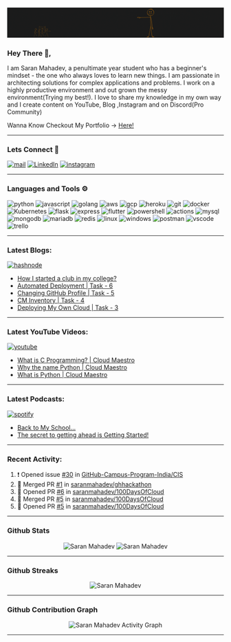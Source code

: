 ![banner](./assets/banner.gif)


### Hey There 👋,
I am Saran Mahadev, a penultimate year student who has a beginner's mindset - the one who always loves to learn new things. I am passionate in architecting solutions for complex applications and problems. I work on a highly productive environment and out grown the messy environment(Trying my best!). I love to share my knowledge in my own way and I create content on YouTube, Blog ,Instagram and on Discord(Pro Community)

Wanna Know Checkout My Portfolio -> [Here!](https://www.saranmahadev.tech)

---
### Lets Connect 🤝

[![mail](https://img.shields.io/badge/Gmail-323330?style=for-the-badge&logo=gmail&logoColor=fd9000)](mailto:sarandevnet@gmail.com) [![LinkedIn](https://img.shields.io/badge/linkedin-323330.svg?style=for-the-badge&logo=linkedin&logoColor=fd9000)](https://www.linkedin.com/in/saranmahadev) [![instagram](https://img.shields.io/badge/Instagram-323330?style=for-the-badge&logo=instagram&logoColor=fd9000)](https://www.instagram.com/cloud.maestro/) 

---

### Languages and Tools ⚙️

![python](https://img.shields.io/badge/Python-323330?style=for-the-badge&logo=python&logoColor=FD9000) ![javascript](	https://img.shields.io/badge/JavaScript-323330?style=for-the-badge&logo=javascript&logoColor=FD9000) ![golang](https://img.shields.io/badge/Go-323330?style=for-the-badge&logo=go&logoColor=FD9000) ![aws](https://img.shields.io/badge/Amazon_AWS-323330?style=for-the-badge&logo=amazonaws&logoColor=FD9000) ![gcp](https://img.shields.io/badge/Google_Cloud-323330?style=for-the-badge&logo=google-cloud&logoColor=FD9000) ![heroku](https://img.shields.io/badge/Heroku-323330?style=for-the-badge&logo=heroku&logoColor=FD9000) ![git](https://img.shields.io/badge/Git-323330?style=for-the-badge&logo=git&logoColor=fd9000) ![docker](https://img.shields.io/badge/Docker-323330?style=for-the-badge&logo=docker&logoColor=fd9000) ![Kubernetes](https://img.shields.io/badge/kubernetes-323330.svg?&style=for-the-badge&logo=kubernetes&logoColor=fd9000) ![flask](https://img.shields.io/badge/Flask-323330?style=for-the-badge&logo=flask&logoColor=fd9000) ![express](https://img.shields.io/badge/Express.js-323330?style=for-the-badge&logo=express&logoColor=fd9000) ![flutter](https://img.shields.io/badge/Flutter-323330?style=for-the-badge&logo=flutter&logoColor=fd9000) ![powershell](https://img.shields.io/badge/PowerShell-323330?style=for-the-badge&logo=PowerShell&logoColor=fd9000) ![actions](https://img.shields.io/badge/GitHub_Actions-323330?style=for-the-badge&logo=github-actions&logoColor=fd9000) ![mysql](https://img.shields.io/badge/MySQL-323330?style=for-the-badge&logo=mysql&logoColor=fd9000) ![mongodb](https://img.shields.io/badge/MongoDB-323330?style=for-the-badge&logo=mongodb&logoColor=fd9000) ![mariadb](https://img.shields.io/badge/MariaDB-323330?style=for-the-badge&logo=mariadb&logoColor=fd9000) ![redis](https://img.shields.io/badge/redis-323330.svg?&style=for-the-badge&logo=redis&logoColor=fd9000) ![linux](https://img.shields.io/badge/Linux-323330?style=for-the-badge&logo=linux&logoColor=fd9000) ![windows](https://img.shields.io/badge/Windows-323330?style=for-the-badge&logo=windows&logoColor=fd9000) ![postman](https://img.shields.io/badge/Postman-323330?style=for-the-badge&logo=Postman&logoColor=fd9000) ![vscode](https://img.shields.io/badge/Visual_Studio_Code-323330?style=for-the-badge&logo=visual%20studio%20code&logoColor=fd9000)  ![trello](https://img.shields.io/badge/Trello-323330?style=for-the-badge&logo=trello&logoColor=fd9000)  

---

### Latest Blogs: 
[![hashnode](https://img.shields.io/badge/Hashnode-323330?style=for-the-badge&logo=hashnode&logoColor=fd9000)](https://blog.saranmahadev.tech)

<!-- BLOG-POST:START -->
- [How I started a club in my college?](https://blog.saranmahadev.tech/how-i-started-a-club-in-my-college)
- [Automated Deployment | Task - 6](https://blog.saranmahadev.tech/automated-deployment-or-task-6)
- [Changing GitHub Profile | Task - 5](https://blog.saranmahadev.tech/changing-github-profile)
- [CM Inventory | Task - 4](https://blog.saranmahadev.tech/cm-inventory)
- [Deploying My Own Cloud | Task - 3](https://blog.saranmahadev.tech/deploying-my-own-cloud)
<!-- BLOG-POST:END -->

---

### Latest YouTube Videos:
[![youtube](https://img.shields.io/badge/YouTube-323330?style=for-the-badge&logo=youtube&logoColor=fd9000)](https://www.youtube.com/channel/UCsuU50gRmzLPMBlP1vJhJbg)

<!-- YOUTUBE:START -->
- [What is C Programming? | Cloud Maestro](https://www.youtube.com/watch?v=p3wsbdgFBFg)
- [Why the name Python | Cloud Maestro](https://www.youtube.com/watch?v=m-JdmFT3nbk)
- [What is Python | Cloud Maestro](https://www.youtube.com/watch?v=-904MnjaOZ4)
<!-- YOUTUBE:END -->

---

### Latest Podcasts: 
[![spotify](https://img.shields.io/badge/Spotify-323330?&style=for-the-badge&logo=spotify&logoColor=fd9000)](https://open.spotify.com/show/1UUuod74srYAxqrbcXqQCK?si=6UB_2ZOpSzWNRhRUSbPLdg&dl_branch=1)

<!-- PODCAST:START -->
- [Back to My School...](https://anchor.fm/saranmahadev/episodes/Back-to-My-School-e1ah0t9)
- [The secret to getting ahead is Getting Started!](https://anchor.fm/saranmahadev/episodes/The-secret-to-getting-ahead-is-Getting-Started-e1afgrn)
<!-- PODCAST:END -->

---

### Recent Activity:

<!--START_SECTION:activity-->
1. ❗️ Opened issue [#30](https://github.com/GitHub-Campus-Program-India/CIS/issues/30) in [GitHub-Campus-Program-India/CIS](https://github.com/GitHub-Campus-Program-India/CIS)
2. 🎉 Merged PR [#1](https://github.com/saranmahadev/ghhackathon/pull/1) in [saranmahadev/ghhackathon](https://github.com/saranmahadev/ghhackathon)
3. 💪 Opened PR [#6](https://github.com/saranmahadev/100DaysOfCloud/pull/6) in [saranmahadev/100DaysOfCloud](https://github.com/saranmahadev/100DaysOfCloud)
4. 🎉 Merged PR [#5](https://github.com/saranmahadev/100DaysOfCloud/pull/5) in [saranmahadev/100DaysOfCloud](https://github.com/saranmahadev/100DaysOfCloud)
5. 💪 Opened PR [#5](https://github.com/saranmahadev/100DaysOfCloud/pull/5) in [saranmahadev/100DaysOfCloud](https://github.com/saranmahadev/100DaysOfCloud)
<!--END_SECTION:activity-->

---
	
### Github Stats
<p align="center"><img height="180em" src="https://github-readme-stats.vercel.app/api?username=saranmahadev&hide_border=true&count_private=true&show_icons=true&theme=vision-friendly-dark" alt="Saran Mahadev" align = "center"/>
<img height="180em" src="https://github-readme-stats.vercel.app/api/top-langs?username=saranmahadev&show_icons=true&locale=en&layout=compact&hide_border=true&theme=vision-friendly-dark" alt="Saran Mahadev" align = "center"/></p>

---

### Github Streaks
<p align="center"><img src="https://github-readme-streak-stats.herokuapp.com/?user=saranmahadev&theme=vision-friendly-dark&hide_border=true" alt="Saran Mahadev" /></p>

---

### Github Contribution Graph
<p align="center"<a href="#"><img alt="Saran Mahadev Activity Graph" src="https://activity-graph.herokuapp.com/graph?username=saranmahadev&bg_color=000&color=fd9000&line=fd9000&point=FFFFFF&hide_border=true" /></a></p>

---
